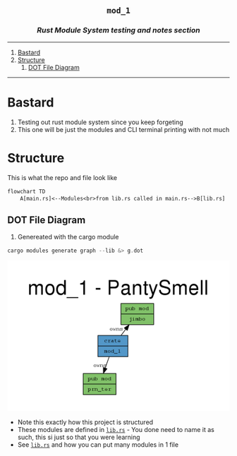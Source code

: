 <h2 align="center"><code>mod_1</code></h2>
<h3 align="center"><i> Rust Module System testing and notes section </i></h3>

----
1. [Bastard](#bastard)
2. [Structure](#structure)
   1. [DOT File Diagram](#dot-file-diagram)

----

# Bastard 

1. Testing out rust module system since you keep forgeting 
2. This one will be just the modules and CLI terminal printing with not much 

# Structure 

This is what the repo and file look like 

```mermaid 
flowchart TD 
    A[main.rs]<--Modules<br>from lib.rs called in main.rs-->B[lib.rs]
```
## DOT File Diagram 

1. Genereated with the cargo module 

```rs 
cargo modules generate graph --lib &> g.dot
```

<p align="center">
<img src="./src/a.png">
</p>

- Note this exactly how this project is structured 
- These modules are defined in [`lib.rs`](./src/lib.rs) - You done need to name it as such, this si just so that you were learning 
- See [`lib.rs`](./src/lib.rs) and how you can put many modules in 1 file